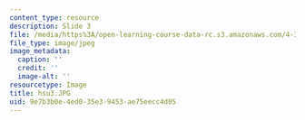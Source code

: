 ```yaml
---
content_type: resource
description: Slide 3
file: /media/https%3A/open-learning-course-data-rc.s3.amazonaws.com/4-341-introduction-to-photography-fall-2002/9e7b3b0e4ed035e39453ae75eecc4d05_hsu3.JPG
file_type: image/jpeg
image_metadata:
  caption: ''
  credit: ''
  image-alt: ''
resourcetype: Image
title: hsu3.JPG
uid: 9e7b3b0e-4ed0-35e3-9453-ae75eecc4d05
---
```

